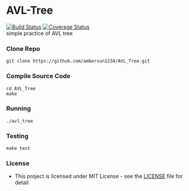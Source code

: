 # AVL-Tree
[![Build Status](https://travis-ci.com/ambersun1234/AVL_Tree.svg?branch=master)](https://travis-ci.com/ambersun1234/AVL_Tree) [![Coverage Status](https://coveralls.io/repos/github/ambersun1234/AVL_Tree/badge.svg?branch=master)](https://coveralls.io/github/ambersun1234/AVL_Tree?branch=master)
<br>
simple practice of AVL tree
### Clone Repo
```=1
git clone https://github.com/ambersun1234/AVL_Tree.git
```
### Compile Source Code
```=1
cd AVL_Tree
make
```
### Running
```=1
./avl_tree
```
### Testing
```=1
make test
```
### License
+ This project is licensed under MIT License - see the [LICENSE](https://github.com/ambersun1234/AVL_Tree/blob/master/LICENSE) file for detail
